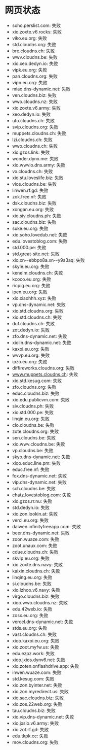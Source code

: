 # 网页状态
- soho.perslist.com: 失败
- xio.zoxte.v6.rocks: 失败
- viko.eu.org: 失败
- std.cloudns.org: 失败
- bre.cloudns.ch: 失败
- wwv.cloudns.be: 失败
- xio.xeo.dedyn.io: 失败
- vipk.eu.org: 失败
- pan.cloudns.org: 失败
- vipn.eu.org: 失败
- miao.dns-dynamic.net: 失败
- ven.cloudns.biz: 失败
- wwo.cloudns.nz: 失败
- xio.zoxte.v6.army: 失败
- xeo.dedyn.io: 失败
- uto.cloudns.ch: 失败
- svip.cloudns.org: 失败
- muppets.cloudns.ch: 失败
- lzi.cloudns.ch: 失败
- wwo.cloudns.ch: 失败
- xio.gzos.link: 失败
- wonder.dynx.me: 失败
- xio.wwvio.dns.army: 失败
- vx.cloudns.ch: 失败
- xio.stu.loveslife.biz: 失败
- vice.cloudns.be: 失败
- linwen.rf.gd: 失败
- zok.free.nf: 失败
- dsk.cloudns.biz: 失败
- xongan.eu.org: 失败
- xio.siv.cloudns.ph: 失败
- sac.cloudns.biz: 失败
- suke.eu.org: 失败
- xio.soho.lovedub.net: 失败
- edu.lovestoblog.com: 失败
- std.000.pe: 失败
- std.great-site.net: 失败
- xio.xn--ebbpo8a.xn--y9a3aq: 失败
- skyle.eu.org: 失败
- kenelm.cloudns.ch: 失败
- kcoco.eu.org: 失败
- ricpig.eu.org: 失败
- ipen.eu.org: 失败
- xio.xiaohhh.xyz: 失败
- vp.dns-dynamic.net: 失败
- xio.std.cloudns.org: 失败
- xio.std.cloudns.ch: 失败
- duf.cloudns.ch: 失败
- zot.dedyn.io: 失败
- zfo.dns-dynamic.net: 失败
- xiolin.dns-dynamic.net: 失败
- kaxoi.eu.org: 失败
- wvvp.eu.org: 失败
- ipzo.eu.org: 失败
- diffireworks.cloudns.org: 失败
- www.muppets.cloudns.ch: 失败
- xio.std.kesug.com: 失败
- zfo.cloudns.org: 失败
- educ.cloudns.biz: 失败
- xio.edu.publicvm.com: 失败
- siv.cloudns.ph: 失败
- xio.std.000.pe: 失败
- linqin.eu.org: 失败
- clo.cloudns.be: 失败
- zote.cloudns.org: 失败
- sen.cloudns.be: 失败
- xio.wwv.cloudns.be: 失败
- vp.cloudns.be: 失败
- skyo.dns-dynamic.net: 失败
- xioo.educ.line.pm: 失败
- educ.free.nf: 失败
- fox.dns-dynamic.net: 失败
- vip.dns-dynamic.net: 失败
- sch.cloudns.be: 失败
- chatz.lovestoblog.com: 失败
- xio.gzos.rr.nu: 失败
- std.dedyn.io: 失败
- xio.zon.lookin.at: 失败
- vercl.eu.org: 失败
- daiwen.infinityfreeapp.com: 失败
- beer.dns-dynamic.net: 失败
- zoon.wuaze.com: 失败
- zoot.unaux.com: 失败
- cdue.cloudns.ch: 失败
- skvip.eu.org: 失败
- xio.zoxte.dns.navy: 失败
- kaixin.cloudns.ch: 失败
- linqing.eu.org: 失败
- si.cloudns.be: 失败
- xio.lzhoo.v6.navy: 失败
- virgo.cloudns.biz: 失败
- xioo.wwo.cloudns.nz: 失败
- edu.42web.io: 失败
- zosx.eu.org: 失败
- vercel.dns-dynamic.net: 失败
- stds.eu.org: 失败
- vast.cloudns.ch: 失败
- xioo.kaxoi.eu.org: 失败
- xio.zoot.myfw.us: 失败
- edu.ezpz.work: 失败
- xioo.jxios.dynv6.net: 失败
- xio.zoten.onflashdrive.app: 失败
- inwen.wuaze.com: 失败
- std.kesug.com: 失败
- xio.zon.byinter.net: 失败
- xio.zon.myredirect.us: 失败
- xio.sac.cloudns.biz: 失败
- xio.zos.22web.org: 失败
- tau.cloudns.biz: 失败
- xio.vip.dns-dynamic.net: 失败
- xio.jxsio.v6.army: 失败
- xio.zot.rf.gd: 失败
- edu.tkpk.cc: 失败
- mov.cloudns.org: 失败
